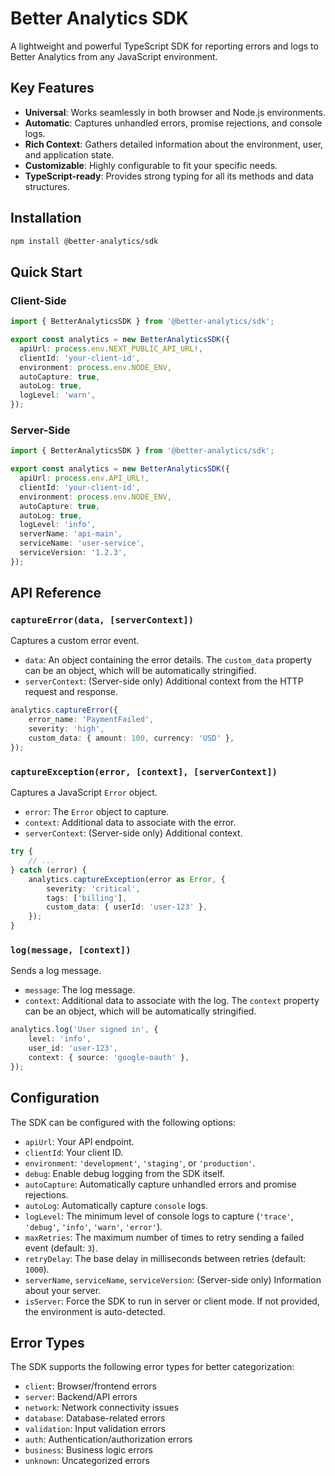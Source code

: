 # Better Analytics SDK

A lightweight and powerful TypeScript SDK for reporting errors and logs to Better Analytics from any JavaScript environment.

## Key Features

-   **Universal**: Works seamlessly in both browser and Node.js environments.
-   **Automatic**: Captures unhandled errors, promise rejections, and console logs.
-   **Rich Context**: Gathers detailed information about the environment, user, and application state.
-   **Customizable**: Highly configurable to fit your specific needs.
-   **TypeScript-ready**: Provides strong typing for all its methods and data structures.

## Installation

```bash
npm install @better-analytics/sdk
```

## Quick Start

### Client-Side

```typescript
import { BetterAnalyticsSDK } from '@better-analytics/sdk';

export const analytics = new BetterAnalyticsSDK({
  apiUrl: process.env.NEXT_PUBLIC_API_URL!,
  clientId: 'your-client-id',
  environment: process.env.NODE_ENV,
  autoCapture: true,
  autoLog: true,
  logLevel: 'warn',
});
```

### Server-Side

```typescript
import { BetterAnalyticsSDK } from '@better-analytics/sdk';

export const analytics = new BetterAnalyticsSDK({
  apiUrl: process.env.API_URL!,
  clientId: 'your-client-id',
  environment: process.env.NODE_ENV,
  autoCapture: true,
  autoLog: true,
  logLevel: 'info',
  serverName: 'api-main',
  serviceName: 'user-service',
  serviceVersion: '1.2.3',
});
```

## API Reference

### `captureError(data, [serverContext])`

Captures a custom error event.

-   `data`: An object containing the error details. The `custom_data` property can be an object, which will be automatically stringified.
-   `serverContext`: (Server-side only) Additional context from the HTTP request and response.

```typescript
analytics.captureError({
    error_name: 'PaymentFailed',
    severity: 'high',
    custom_data: { amount: 100, currency: 'USD' },
});
```

### `captureException(error, [context], [serverContext])`

Captures a JavaScript `Error` object.

-   `error`: The `Error` object to capture.
-   `context`: Additional data to associate with the error.
-   `serverContext`: (Server-side only) Additional context.

```typescript
try {
    // ...
} catch (error) {
    analytics.captureException(error as Error, {
        severity: 'critical',
        tags: ['billing'],
        custom_data: { userId: 'user-123' },
    });
}
```

### `log(message, [context])`

Sends a log message.

-   `message`: The log message.
-   `context`: Additional data to associate with the log. The `context` property can be an object, which will be automatically stringified.

```typescript
analytics.log('User signed in', {
    level: 'info',
    user_id: 'user-123',
    context: { source: 'google-oauth' },
});
```

## Configuration

The SDK can be configured with the following options:

-   `apiUrl`: Your API endpoint.
-   `clientId`: Your client ID.
-   `environment`: `'development'`, `'staging'`, or `'production'`.
-   `debug`: Enable debug logging from the SDK itself.
-   `autoCapture`: Automatically capture unhandled errors and promise rejections.
-   `autoLog`: Automatically capture `console` logs.
-   `logLevel`: The minimum level of console logs to capture (`'trace'`, `'debug'`, `'info'`, `'warn'`, `'error'`).
-   `maxRetries`: The maximum number of times to retry sending a failed event (default: `3`).
-   `retryDelay`: The base delay in milliseconds between retries (default: `1000`).
-   `serverName`, `serviceName`, `serviceVersion`: (Server-side only) Information about your server.
-   `isServer`: Force the SDK to run in server or client mode. If not provided, the environment is auto-detected.

## Error Types

The SDK supports the following error types for better categorization:

-   `client`: Browser/frontend errors
-   `server`: Backend/API errors
-   `network`: Network connectivity issues
-   `database`: Database-related errors
-   `validation`: Input validation errors
-   `auth`: Authentication/authorization errors
-   `business`: Business logic errors
-   `unknown`: Uncategorized errors 